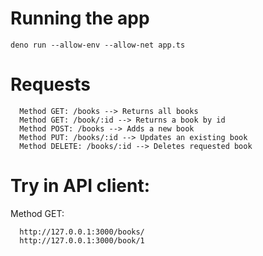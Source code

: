 
# Running the app
```
deno run --allow-env --allow-net app.ts
```

# Requests
```
  Method GET: /books --> Returns all books
  Method GET: /book/:id --> Returns a book by id
  Method POST: /books --> Adds a new book
  Method PUT: /books/:id --> Updates an existing book
  Method DELETE: /books/:id --> Deletes requested book
```

# Try in API client:
  Method GET:
  ```
    http://127.0.0.1:3000/books/
    http://127.0.0.1:3000/book/1
  ```
